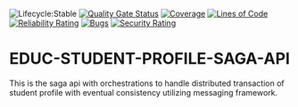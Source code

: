 ![Lifecycle:Stable](https://img.shields.io/badge/Lifecycle-Stable-97ca00)
[![Quality Gate Status](https://sonarcloud.io/api/project_badges/measure?project=bcgov_EDUC-STUDENT-PROFILE-SAGA-API&metric=alert_status)](https://sonarcloud.io/dashboard?id=bcgov_EDUC-STUDENT-PROFILE-SAGA-API)
[![Coverage](https://sonarcloud.io/api/project_badges/measure?project=bcgov_EDUC-STUDENT-PROFILE-SAGA-API&metric=coverage)](https://sonarcloud.io/dashboard?id=bcgov_EDUC-STUDENT-PROFILE-SAGA-API)
[![Lines of Code](https://sonarcloud.io/api/project_badges/measure?project=bcgov_EDUC-STUDENT-PROFILE-SAGA-API&metric=ncloc)](https://sonarcloud.io/dashboard?id=bcgov_EDUC-STUDENT-PROFILE-SAGA-API)
[![Reliability Rating](https://sonarcloud.io/api/project_badges/measure?project=bcgov_EDUC-STUDENT-PROFILE-SAGA-API&metric=reliability_rating)](https://sonarcloud.io/dashboard?id=bcgov_EDUC-STUDENT-PROFILE-SAGA-API)
[![Bugs](https://sonarcloud.io/api/project_badges/measure?project=bcgov_EDUC-STUDENT-PROFILE-SAGA-API&metric=bugs)](https://sonarcloud.io/dashboard?id=bcgov_EDUC-STUDENT-PROFILE-SAGA-API)
[![Security Rating](https://sonarcloud.io/api/project_badges/measure?project=bcgov_EDUC-STUDENT-PROFILE-SAGA-API&metric=security_rating)](https://sonarcloud.io/dashboard?id=bcgov_EDUC-STUDENT-PROFILE-SAGA-API)
# EDUC-STUDENT-PROFILE-SAGA-API
This is the saga api with orchestrations to handle distributed transaction of student profile with eventual consistency utilizing messaging framework.
